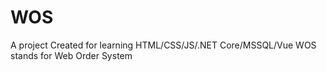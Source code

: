 # WOS
A project Created for learning HTML/CSS/JS/.NET Core/MSSQL/Vue
WOS stands for Web Order System
